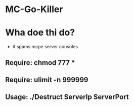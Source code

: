 # MC-Go-Killer

# Wha doe thi do?
- it spams mcpe server consoles
## Require: chmod 777 *
## Require: ulimit -n 999999
## Usage: ./Destruct ServerIp ServerPort
